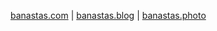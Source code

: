 <a href="https://banastas.com">banastas.com</a> | <a href="https://banastas.blog">banastas.blog</a> | <a href="https://banastas.photo">banastas.photo</a>

